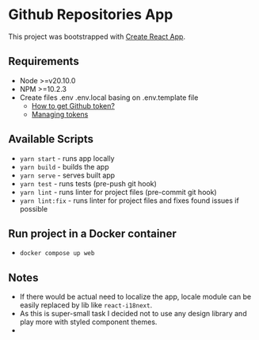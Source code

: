 # Github Repositories App

This project was bootstrapped with [Create React App](https://github.com/facebook/create-react-app).

## Requirements

* Node >=v20.10.0
* NPM >=10.2.3
* Create files .env .env.local basing on .env.template file 
  * [How to get Github token?](https://docs.github.com/en/authentication/keeping-your-account-and-data-secure/managing-your-personal-access-tokens)
  * [Managing tokens](https://github.com/settings/tokens?type=beta)

## Available Scripts

* `yarn start` - runs app locally
* `yarn build` - builds the app
* `yarn serve` - serves built app
* `yarn test` - runs tests (pre-push git hook)
* `yarn lint` - runs linter for project files (pre-commit git hook)
* `yarn lint:fix` - runs linter for project files and fixes found issues if possible

## Run project in a Docker container 

* `docker compose up web`

## Notes

* If there would be actual need to localize the app, locale module can be easily replaced by lib like `react-i18next`.
* As this is super-small task I decided not to use any design library and play more with styled component themes.
* 
